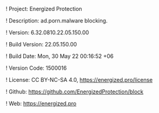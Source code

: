 ! Project: Energized Protection

! Description: ad.porn.malware blocking.

! Version: 6.32.0810.22.05.150.00

! Build Version: 22.05.150.00

! Build Date: Mon, 30 May 22 00:16:52 +06

! Version Code: 1500016

! License: CC BY-NC-SA 4.0, https://energized.pro/license

! Github: https://github.com/EnergizedProtection/block

! Web: https://energized.pro

